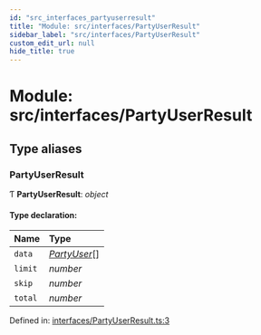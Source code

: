 ```yaml
---
id: "src_interfaces_partyuserresult"
title: "Module: src/interfaces/PartyUserResult"
sidebar_label: "src/interfaces/PartyUserResult"
custom_edit_url: null
hide_title: true
---
```


# Module: src/interfaces/PartyUserResult

## Type aliases

### PartyUserResult

Ƭ **PartyUserResult**: *object*

#### Type declaration:

Name | Type |
:------ | :------ |
`data` | [*PartyUser*](src_interfaces_partyuser.md#partyuser)[] |
`limit` | *number* |
`skip` | *number* |
`total` | *number* |

Defined in: [interfaces/PartyUserResult.ts:3](https://github.com/xr3ngine/xr3ngine/blob/a16a45d7e/packages/common/src/interfaces/PartyUserResult.ts#L3)
